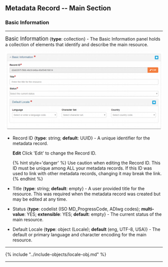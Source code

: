 ## Metadata Record -- Main Section
### Basic Information
---

<span class="md-panel" style="font-size: larger">Basic Information</span> <i class="fa fa-asterisk required" title="Required"> </i> {**type**: collection} - The <span class="md-panel">Basic Information</span> panel holds a collection of elements that identify and describe the main resource.

![Basic Information Panel](/assets/reference/edit-objects/main/basicInfo-main.png)

* <span class="md-element">Record ID</span> <i class="fa fa-asterisk required" title="Required"></i> {**type**: string; **default**: UUID} - A unique identifier for the metadata record. 

  <strong class="btn btn-warning btn-xs"> <i class="fa fa-pencil"> </i> Edit</strong> Click 'Edit' to change the <span class="md-panel">Record ID</span>.

  {% hint style='danger' %}
  Use caution when editing the <span class="md-element">Record ID</span>.  This ID must be unique among ALL your metadata records.  If this ID was used to link with other metadata records, changing it may break the link.
  {% endhint %}

* <span class="md-element">Title</span> <i class="fa fa-asterisk required" title="Required"> </i> {**type**: string; **default**: empty} - A user provided title for the resource.  This was required when the metadata record was created but may be edited at any time.

* <span class="md-element">Status</span> <i class="fa fa-asterisk required" title="Required"> </i> {**type**: codelist (ISO MD_ProgressCode, ADIwg codes); **multi-value**: YES; **extensible**: YES; **default**: empty} - The current status of the main resource.

* <span class="md-element">Default Locale</span> <i class="fa fa-asterisk required" title="Required"> </i> {**type**: object (<span class="md-panel">Locale</span>); **default** (eng, UTF-8, USA)} - The default or primary language and character encoding for the main resource. 

---

{% include "../include-objects/locale-obj.md" %}

---
